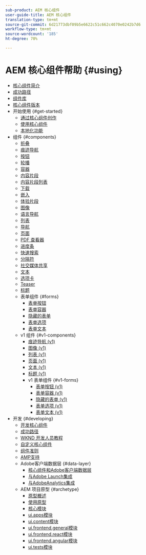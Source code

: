 ```yaml
---
sub-product: AEM 核心组件
user-guide-title: AEM 核心组件
translation-type: tm+mt
source-git-commit: 6d21773dbf09b5e6622c51c662c4070e0242b7d6
workflow-type: tm+mt
source-wordcount: '185'
ht-degree: 70%

---
```



# AEM 核心组件帮助 {#using}

+ [核心组件简介](introduction.md)
+ [成功路径](developing/success.md)
+ [组件库](https://adobe.com/go/aem_cmp_library)
+ [核心组件版本](versions.md)
+ 开始使用 {#get-started}
   + [通过核心组件创作](get-started/authoring.md)
   + [使用核心组件](get-started/using.md)
   + [本地化功能](get-started/localization.md)
+ 组件 {#components}
   + [折叠](components/accordion.md)
   + [痕迹导航](components/breadcrumb.md)
   + [按钮](components/button.md)
   + [轮播](components/carousel.md)
   + [容器](components/container.md)
   + [内容片段](components/content-fragment-component.md)
   + [内容片段列表](components/content-fragment-list.md)
   + [下载](components/download.md)
   + [嵌入](components/embed.md)
   + [体验片段](components/experience-fragment.md)
   + [图像](components/image.md)
   + [语言导航](components/language-navigation.md)
   + [列表](components/list.md)
   + [导航](components/navigation.md)
   + [页面](components/page.md)
   + [PDF 查看器](components/pdf-viewer.md)
   + [进度条](components/progress-bar.md)
   + [快速搜索](components/quick-search.md)
   + [分隔符](components/separator.md)
   + [社交媒体共享](components/sharing.md)
   + [文本](components/text.md)
   + [选项卡](components/tabs.md)
   + [Teaser](components/teaser.md)
   + [标题](components/title.md)
   + 表单组件 {#forms}
      + [表单按钮](components/forms/form-button.md)
      + [表单容器](components/forms/form-container.md)
      + [隐藏的表单](components/forms/form-hidden.md)
      + [表单选项](components/forms/form-options.md)
      + [表单文本](components/forms/form-text.md)
   + v1 组件 {#v1-components}
      + [痕迹导航 (v1)](components/v1/breadcrumb-v1.md)
      + [图像 (v1)](components/v1/image-v1.md)
      + [列表 (v1)](components/v1/list-v1.md)
      + [页面 (v1)](components/v1/page-v1.md)
      + [文本 (v1)](components/v1/text-v1.md)
      + [标题 (v1)](components/v1/title-v1.md)
      + v1 表单组件 {#v1-forms}
         + [表单按钮 (v1)](components/v1/form-button-v1.md)
         + [表单容器 (v1)](components/v1/form-container-v1.md)
         + [隐藏的表单 (v1)](components/v1/form-hidden-v1.md)
         + [表单选项 (v1)](components/v1/form-options-v1.md)
         + [表单文本 (v1)](components/v1/form-text-v1.md)
+ 开发 {#developing}
   + [开发核心组件](developing/overview.md)
   + [成功路径](developing/success.md)
   + [WKND 开发人员教程](https://docs.adobe.com/content/help/en/experience-manager-learn/getting-started-wknd-tutorial-develop/overview.html)
   + [自定义核心组件](developing/customizing.md)
   + [组件准则](developing/guidelines.md)
   + [AMP支持](developing/amp.md)
   + Adobe客户端数据层 {#data-layer}
      + [核心组件和Adobe客户端数据层](developing/data-layer/overview.md)
      + [与Adobe Launch集成](developing/data-layer/launch-integration.md)
      + [与AdobeAnalytics集成](developing/data-layer/analytics-integration.md)
   + AEM 项目原型 {#archetype}
      + [原型概述](developing/archetype/overview.md)
      + [使用原型](developing/archetype/using.md)
      + [核心模块](developing/archetype/core.md)
      + [ui.apps模块](developing/archetype/uiapps.md)
      + [ui.content模块](developing/archetype/uicontent.md)
      + [ui.frontend.general模块](developing/archetype/uifrontend.md)
      + [ui.frontend.react模块](developing/archetype/uifrontend-react.md)
      + [ui.frontend.angular模块](developing/archetype/uifrontend-angular.md)
      + [ui.tests模块](developing/archetype/uitests.md)
